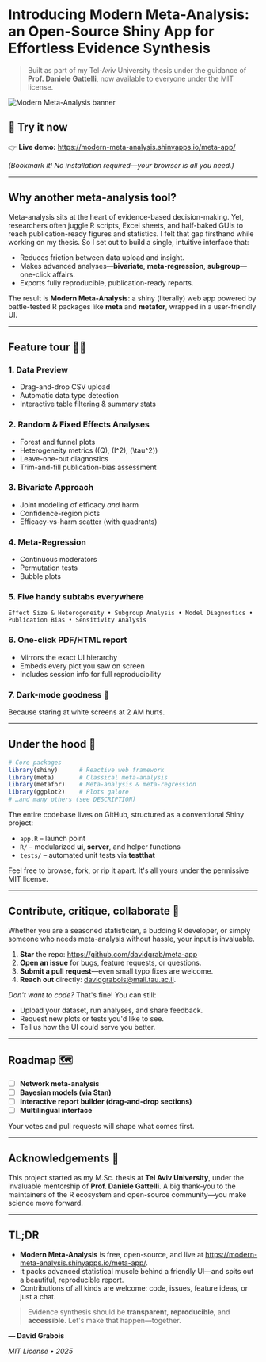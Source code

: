 # Introducing **Modern Meta-Analysis**: an Open-Source Shiny App for Effortless Evidence Synthesis

> Built as part of my Tel-Aviv University thesis under the guidance of **Prof. Daniele Gattelli**, now available to everyone under the MIT license.

![Modern Meta-Analysis banner](https://img.shields.io/badge/Meta-Analysis-Made-Modern-blue)

## 🚀 Try it now

👉 **Live demo:** <https://modern-meta-analysis.shinyapps.io/meta-app/>

*(Bookmark it! No installation required—your browser is all you need.)*

---

## Why another meta-analysis tool?

Meta-analysis sits at the heart of evidence-based decision-making. Yet, researchers often juggle R scripts, Excel sheets, and half-baked GUIs to reach publication-ready figures and statistics. I felt that gap firsthand while working on my thesis. So I set out to build a single, intuitive interface that:

* Reduces friction between data upload and insight.
* Makes advanced analyses—**bivariate**, **meta-regression**, **subgroup**—one-click affairs.
* Exports fully reproducible, publication-ready reports.

The result is **Modern Meta-Analysis**: a shiny (literally) web app powered by battle-tested R packages like **meta** and **metafor**, wrapped in a user-friendly UI.

---

## Feature tour 🧑‍🔬

### 1. Data Preview
* Drag-and-drop CSV upload
* Automatic data type detection
* Interactive table filtering & summary stats

### 2. Random & Fixed Effects Analyses
* Forest and funnel plots
* Heterogeneity metrics (\(Q\), \(I^2\), \(\tau^2\))
* Leave-one-out diagnostics
* Trim-and-fill publication-bias assessment

### 3. Bivariate Approach
* Joint modeling of efficacy *and* harm
* Confidence-region plots
* Efficacy-vs-harm scatter (with quadrants)

### 4. Meta-Regression
* Continuous moderators
* Permutation tests
* Bubble plots

### 5. Five handy subtabs everywhere
`Effect Size & Heterogeneity • Subgroup Analysis • Model Diagnostics • Publication Bias • Sensitivity Analysis`

### 6. One-click PDF/HTML report
* Mirrors the exact UI hierarchy
* Embeds every plot you saw on screen
* Includes session info for full reproducibility

### 7. Dark-mode goodness 🌙
Because staring at white screens at 2 AM hurts.

---

## Under the hood 🔧

```r
# Core packages
library(shiny)      # Reactive web framework
library(meta)       # Classical meta-analysis
library(metafor)    # Meta-analysis & meta-regression
library(ggplot2)    # Plots galore
# …and many others (see DESCRIPTION)
```

The entire codebase lives on GitHub, structured as a conventional Shiny project:

* `app.R` – launch point
* `R/` – modularized **ui**, **server**, and helper functions
* `tests/` – automated unit tests via **testthat**

Feel free to browse, fork, or rip it apart. It's all yours under the permissive MIT license.

---

## Contribute, critique, collaborate 🤝

Whether you are a seasoned statistician, a budding R developer, or simply someone who needs meta-analysis without hassle, your input is invaluable.

1. **Star** the repo: <https://github.com/davidgrab/meta-app>
2. **Open an issue** for bugs, feature requests, or questions.
3. **Submit a pull request**—even small typo fixes are welcome.
4. **Reach out** directly: [davidgrabois@mail.tau.ac.il](mailto:davidgrabois@mail.tau.ac.il).

*Don't want to code?* That's fine! You can still:

* Upload your dataset, run analyses, and share feedback.
* Request new plots or tests you'd like to see.
* Tell us how the UI could serve you better.

---

## Roadmap 🗺️

- [ ] **Network meta-analysis**
- [ ] **Bayesian models (via Stan)**
- [ ] **Interactive report builder (drag-and-drop sections)**
- [ ] **Multilingual interface**

Your votes and pull requests will shape what comes first.

---

## Acknowledgements 🙏

This project started as my M.Sc. thesis at **Tel Aviv University**, under the invaluable mentorship of **Prof. Daniele Gattelli**. A big thank-you to the maintainers of the R ecosystem and open-source community—you make science move forward.

---

## TL;DR

* **Modern Meta-Analysis** is free, open-source, and live at <https://modern-meta-analysis.shinyapps.io/meta-app/>.
* It packs advanced statistical muscle behind a friendly UI—and spits out a beautiful, reproducible report.
* Contributions of all kinds are welcome: code, issues, feature ideas, or just a chat.

> Evidence synthesis should be **transparent**, **reproducible**, and **accessible**. Let's make that happen—together.

**— David Grabois**

*MIT License • 2025* 